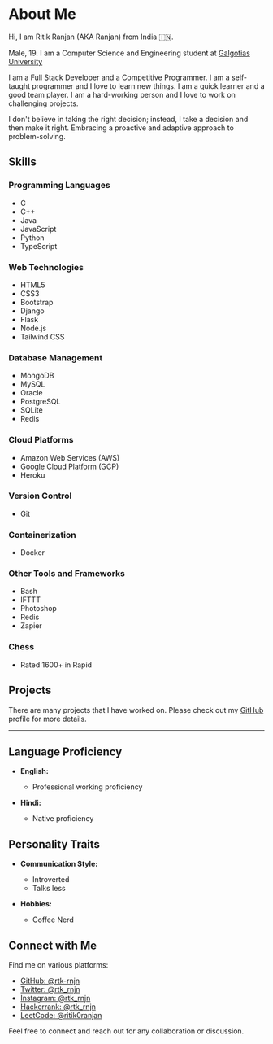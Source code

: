 # About Me

Hi, I am Ritik Ranjan (AKA Ranjan) from India 🇮🇳.

Male, 19. I am a Computer Science and Engineering student at [Galgotias University](https://www.galgotiasuniversity.edu.in/)

I am a Full Stack Developer and a Competitive Programmer. I am a self-taught programmer and I love to learn new things. I am a quick learner and a good team player. I am a hard-working person and I love to work on challenging projects.

I don't believe in taking the right decision; instead, I take a decision and then make it right. Embracing a proactive and adaptive approach to problem-solving.

## Skills

### Programming Languages

- C
- C++
- Java
- JavaScript
- Python
- TypeScript

### Web Technologies

- HTML5
- CSS3
- Bootstrap
- Django
- Flask
- Node.js
- Tailwind CSS

### Database Management

- MongoDB
- MySQL
- Oracle
- PostgreSQL
- SQLite
- Redis

### Cloud Platforms

- Amazon Web Services (AWS)
- Google Cloud Platform (GCP)
- Heroku

### Version Control

- Git

### Containerization

- Docker

### Other Tools and Frameworks

- Bash
- IFTTT
- Photoshop
- Redis
- Zapier

### Chess

- Rated 1600+ in Rapid

## Projects

There are many projects that I have worked on. Please check out my [GitHub](https://github.com/rtk-rnjn) profile for more details.

---

## Language Proficiency

- **English:**
  - Professional working proficiency

- **Hindi:**
  - Native proficiency

## Personality Traits

- **Communication Style:**
  - Introverted
  - Talks less

- **Hobbies:**
  - Coffee Nerd

## Connect with Me

Find me on various platforms:

- [GitHub: @rtk-rnjn](https://github.com/rtk-rnjn)
- [Twitter: @rtk_rnjn](https://twitter.com/rtk_rnjn)
- [Instagram: @rtk_rnjn](https://instagram.com/rtk_rnjn)
- [Hackerrank: @rtk_rnjn](https://www.hackerrank.com/rtk_rnjn)
- [LeetCode: @ritik0ranjan](https://www.leetcode.com/ritik0ranjan)

Feel free to connect and reach out for any collaboration or discussion.
